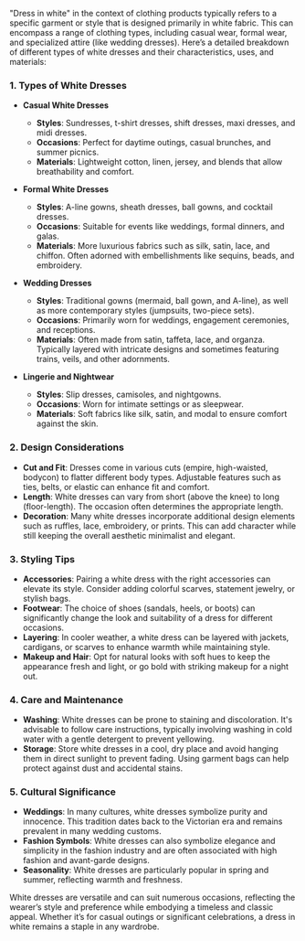 "Dress in white" in the context of clothing products typically refers to a specific garment or style that is designed primarily in white fabric. This can encompass a range of clothing types, including casual wear, formal wear, and specialized attire (like wedding dresses). Here’s a detailed breakdown of different types of white dresses and their characteristics, uses, and materials:

### 1. **Types of White Dresses**

   - **Casual White Dresses**
     - **Styles**: Sundresses, t-shirt dresses, shift dresses, maxi dresses, and midi dresses.
     - **Occasions**: Perfect for daytime outings, casual brunches, and summer picnics.
     - **Materials**: Lightweight cotton, linen, jersey, and blends that allow breathability and comfort.

   - **Formal White Dresses**
     - **Styles**: A-line gowns, sheath dresses, ball gowns, and cocktail dresses.
     - **Occasions**: Suitable for events like weddings, formal dinners, and galas.
     - **Materials**: More luxurious fabrics such as silk, satin, lace, and chiffon. Often adorned with embellishments like sequins, beads, and embroidery.

   - **Wedding Dresses**
     - **Styles**: Traditional gowns (mermaid, ball gown, and A-line), as well as more contemporary styles (jumpsuits, two-piece sets).
     - **Occasions**: Primarily worn for weddings, engagement ceremonies, and receptions.
     - **Materials**: Often made from satin, taffeta, lace, and organza. Typically layered with intricate designs and sometimes featuring trains, veils, and other adornments.

   - **Lingerie and Nightwear**
     - **Styles**: Slip dresses, camisoles, and nightgowns.
     - **Occasions**: Worn for intimate settings or as sleepwear.
     - **Materials**: Soft fabrics like silk, satin, and modal to ensure comfort against the skin.

### 2. **Design Considerations**

   - **Cut and Fit**: Dresses come in various cuts (empire, high-waisted, bodycon) to flatter different body types. Adjustable features such as ties, belts, or elastic can enhance fit and comfort.
   - **Length**: White dresses can vary from short (above the knee) to long (floor-length). The occasion often determines the appropriate length.
   - **Decoration**: Many white dresses incorporate additional design elements such as ruffles, lace, embroidery, or prints. This can add character while still keeping the overall aesthetic minimalist and elegant.

### 3. **Styling Tips**

   - **Accessories**: Pairing a white dress with the right accessories can elevate its style. Consider adding colorful scarves, statement jewelry, or stylish bags.
   - **Footwear**: The choice of shoes (sandals, heels, or boots) can significantly change the look and suitability of a dress for different occasions.
   - **Layering**: In cooler weather, a white dress can be layered with jackets, cardigans, or scarves to enhance warmth while maintaining style.
   - **Makeup and Hair**: Opt for natural looks with soft hues to keep the appearance fresh and light, or go bold with striking makeup for a night out.

### 4. **Care and Maintenance**

- **Washing**: White dresses can be prone to staining and discoloration. It's advisable to follow care instructions, typically involving washing in cold water with a gentle detergent to prevent yellowing.
- **Storage**: Store white dresses in a cool, dry place and avoid hanging them in direct sunlight to prevent fading. Using garment bags can help protect against dust and accidental stains.

### 5. **Cultural Significance**

   - **Weddings**: In many cultures, white dresses symbolize purity and innocence. This tradition dates back to the Victorian era and remains prevalent in many wedding customs.
   - **Fashion Symbols**: White dresses can also symbolize elegance and simplicity in the fashion industry and are often associated with high fashion and avant-garde designs.
   - **Seasonality**: White dresses are particularly popular in spring and summer, reflecting warmth and freshness. 

White dresses are versatile and can suit numerous occasions, reflecting the wearer’s style and preference while embodying a timeless and classic appeal. Whether it’s for casual outings or significant celebrations, a dress in white remains a staple in any wardrobe.